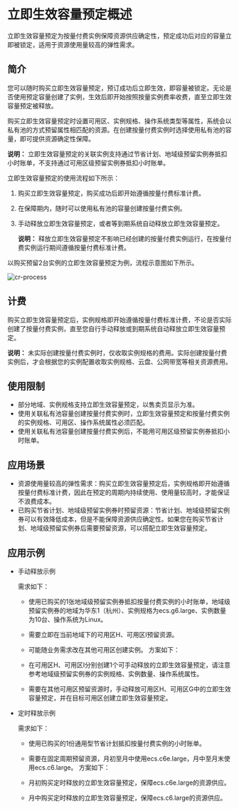 # 立即生效容量预定概述

立即生效容量预定为按量付费实例保障资源供应确定性，预定成功后对应的容量立即被锁定，适用于资源使用量较高的弹性需求。

## 简介

您可以随时购买立即生效容量预定，预订成功后立即生效，即容量被锁定。无论是否使用预定容量创建了实例，生效后即开始按照按量实例费率收费，直至立即生效容量预定被释放。

购买立即生效容量预定时设置可用区、实例规格、操作系统类型等属性，系统会以私有池的方式预留属性相匹配的资源。在创建按量付费实例时选择使用私有池的容量，即可提供资源确定性保障。

**说明：** 立即生效容量预定的关联实例支持通过节省计划、地域级预留实例券抵扣小时账单，不支持通过可用区级预留实例券抵扣小时账单。

立即生效容量预定的使用流程如下所示：

1.  购买立即生效容量预定，购买成功后即开始遵循按量付费标准计费。
2.  在保障期内，随时可以使用私有池的容量创建按量付费实例。
3.  手动释放立即生效容量预定，或者等到期系统自动释放立即生效容量预定。

    **说明：** 释放立即生效容量预定不影响已经创建的按量付费实例运行，在按量付费实例运行期间遵循按量付费标准计费。


以购买预留2台实例的立即生效容量预定为例，流程示意图如下所示。

![cr-process](https://static-aliyun-doc.oss-accelerate.aliyuncs.com/assets/img/zh-CN/0988757061/p187808.png)

## 计费

购买立即生效容量预定后，实例规格即开始遵循按量付费标准计费，不论是否实际创建了按量付费实例，直至您自行手动释放或到期系统自动释放立即生效容量预定。

**说明：** 未实际创建按量付费实例时，仅收取实例规格的费用。实际创建按量付费实例后，才会根据您的实例配置收取实例规格、云盘、公网带宽等相关资源费用。

## 使用限制

-   部分地域、实例规格支持立即生效容量预定，以售卖页显示为准。
-   使用关联私有池容量创建按量付费实例时，立即生效容量预定和按量付费实例的实例规格、可用区、操作系统属性必须匹配。
-   使用关联私有池容量创建按量付费实例后，不能用可用区级预留实例券抵扣小时账单。

## 应用场景

-   资源使用量较高的弹性需求：购买立即生效容量预定后，实例规格即开始遵循按量付费标准计费，因此在预定的周期内持续使用、使用量较高时，才能保证不浪费成本。
-   已购买节省计划、地域级预留实例券时预留资源：节省计划、地域级预留实例券可以有效降低成本，但是不能保障资源供应确定性。如果您在购买节省计划、地域级预留实例券后需要预留资源，可以搭配立即生效容量预定。

## 应用示例

-   手动释放示例

    需求如下：

    -   使用已购买的1张地域级预留实例券抵扣按量付费实例的小时账单，地域级预留实例券的地域为华东1（杭州）、实例规格为ecs.g6.large、实例数量为10台、操作系统为Linux。
    -   需要立即在当前地域下的可用区H、可用区I预留资源。
    -   可能随业务需求改在其他可用区创建实例。
    方案如下：

    -   在可用区H、可用区I分别创建1个可手动释放的立即生效容量预定，请注意参考地域级预留实例券的实例规格、实例数量、操作系统属性。
    -   需要在其他可用区预留资源时，手动释放可用区H、可用区G中的立即生效容量预定，并在目标可用区创建立即生效容量预定。
-   定时释放示例

    需求如下：

    -   使用已购买的1份通用型节省计划抵扣按量付费实例的小时账单。
    -   需要在固定周期预留资源，月初至月中使用ecs.c6e.large，月中至月末使用ecs.c6.large。
    方案如下：

    -   月初购买定时释放的立即生效容量预定，保障ecs.c6e.large的资源供应。
    -   月中购买定时释放的立即生效容量预定，保障ecs.c6.large的资源供应。

